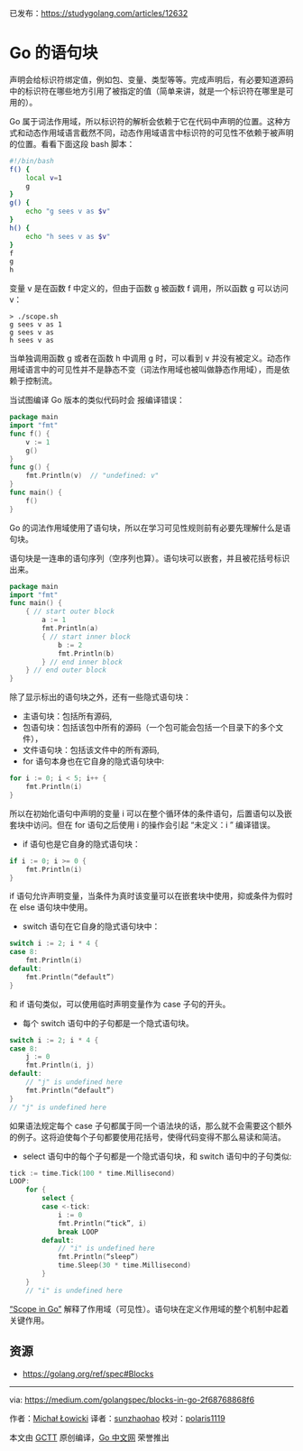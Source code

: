 已发布：https://studygolang.com/articles/12632

# Go 的语句块

声明会给标识符绑定值，例如包、变量、类型等等。完成声明后，有必要知道源码中的标识符在哪些地方引用了被指定的值（简单来讲，就是一个标识符在哪里是可用的）。

Go 属于词法作用域，所以标识符的解析会依赖于它在代码中声明的位置。这种方式和动态作用域语言截然不同，动态作用域语言中标识符的可见性不依赖于被声明的位置。看看下面这段 bash 脚本：

```bash
#!/bin/bash
f() {
	local v=1
	g
}
g() {
	echo "g sees v as $v"
}
h() {
	echo "h sees v as $v"
}
f
g
h
```

变量 v 是在函数 f 中定义的，但由于函数 g 被函数 f 调用，所以函数 g 可以访问 v：

```
> ./scope.sh
g sees v as 1
g sees v as
h sees v as
```

当单独调用函数 g 或者在函数 h 中调用 g 时，可以看到 v 并没有被定义。动态作用域语言中的可见性并不是静态不变（词法作用域也被叫做静态作用域），而是依赖于控制流。

当试图编译 Go 版本的类似代码时会 报编译错误：

```go
package main
import "fmt"
func f() {
	v := 1
	g()
}
func g() {
	fmt.Println(v)  // "undefined: v"
}
func main() {
	f()
}
```

Go 的词法作用域使用了语句块，所以在学习可见性规则前有必要先理解什么是语句块。

语句块是一连串的语句序列（空序列也算）。语句块可以嵌套，并且被花括号标识出来。

```go
package main
import "fmt"
func main() {
	{ // start outer block
		a := 1
		fmt.Println(a)
		{ // start inner block
			b := 2
			fmt.Println(b)
		} // end inner block
	} // end outer block
}
```

除了显示标出的语句块之外，还有一些隐式语句块：

- 主语句块：包括所有源码,
- 包语句块：包括该包中所有的源码（一个包可能会包括一个目录下的多个文件），
- 文件语句块：包括该文件中的所有源码,
- for 语句本身也在它自身的隐式语句块中:

```go
for i := 0; i < 5; i++ {
	fmt.Println(i)
}
```

所以在初始化语句中声明的变量 i 可以在整个循环体的条件语句，后置语句以及嵌套块中访问。但在 for 语句之后使用 i 的操作会引起 “未定义：i ” 编译错误。

- if 语句也是它自身的隐式语句块：

```go
if i := 0; i >= 0 {
	fmt.Println(i)
}
```

if 语句允许声明变量，当条件为真时该变量可以在嵌套块中使用，抑或条件为假时在 else 语句块中使用。 

- switch 语句在它自身的隐式语句块中：

```go
switch i := 2; i * 4 {
case 8:
	fmt.Println(i)
default:
	fmt.Println(“default”)
}
```

​和 if 语句类似，可以使用临时声明变量作为 case 子句的开头。

- 每个 switch 语句中的子句都是一个隐式语句块。

```go
switch i := 2; i * 4 {
case 8:
	j := 0
	fmt.Println(i, j)
default:
	// "j" is undefined here
	fmt.Println(“default”)
}
// "j" is undefined here
```

如果语法规定每个 case 子句都属于同一个语法块的话，那么就不会需要这个额外的例子。这将迫使每个子句都要使用花括号，使得代码变得不那么易读和简洁。

- select 语句中的每个子句都是一个隐式语句块，和 switch 语句中的子句类似:

```go
tick := time.Tick(100 * time.Millisecond)
LOOP:
	for {
		select {
		case <-tick:
			i := 0
			fmt.Println(“tick”, i)
			break LOOP
		default:
			// "i" is undefined here
			fmt.Println(“sleep”)
			time.Sleep(30 * time.Millisecond)
		}
	}
	// "i" is undefined here
```

[“Scope in Go”](https://medium.com/@mlowicki/scopes-in-go-a6042bb4298c) 解释了作用域（可见性）。语句块在定义作用域的整个机制中起着关键作用。

## 资源

- https://golang.org/ref/spec#Blocks

----------------

via: https://medium.com/golangspec/blocks-in-go-2f68768868f6

作者：[Michał Łowicki](https://medium.com/@mlowicki)
译者：[sunzhaohao](https://github.com/sunzhaohao)
校对：[polaris1119](https://github.com/polaris1119)

本文由 [GCTT](https://github.com/studygolang/GCTT) 原创编译，[Go 中文网](https://studygolang.com/) 荣誉推出